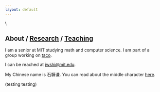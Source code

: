 ```yaml
---
layout: default
---
```


\  

## About / [Research](https://jwshi21.github.io/research.html) / [Teaching](https://jwshi21.github.io/teaching.html)

I am a senior at MIT studying math and computer science. I am part of a group working on [taco](http://tensor-compiler.org/).

I can be reached at <jwshi@mit.edu>. 

My Chinese name is 石韡谦. You can read about the middle character [here](https://baike.baidu.com/item/%E9%9F%A1). 

(testing testing)
